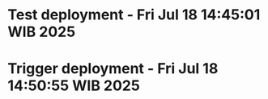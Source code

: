 # Test deployment - Fri Jul 18 14:45:01 WIB 2025
# Trigger deployment - Fri Jul 18 14:50:55 WIB 2025
